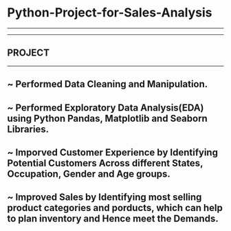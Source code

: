 # Python-Project-for-Sales-Analysis
----
----
  PROJECT
----
----
~ Performed Data Cleaning and Manipulation.
----
~ Performed Exploratory Data Analysis(EDA) using Python Pandas, Matplotlib and Seaborn Libraries.
----
~ Imporved Customer Experience by Identifying Potential Customers Across different States, Occupation, Gender and Age groups.
----
~ Improved Sales by Identifying most selling product categories and porducts, which can help to plan inventory and Hence meet the Demands.
----
